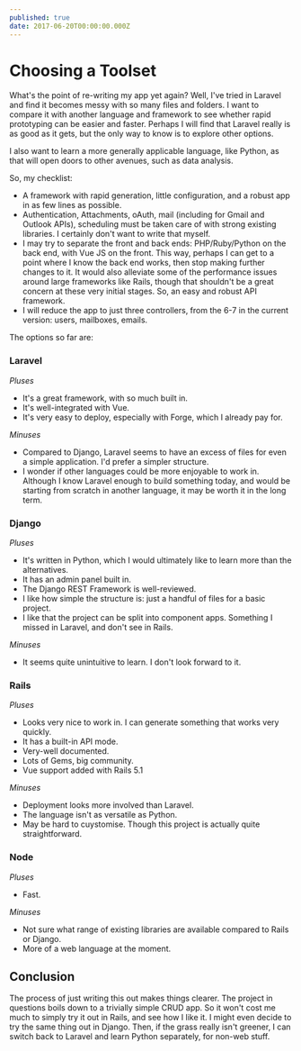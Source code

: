 ```yaml
---
published: true
date: 2017-06-20T00:00:00.000Z
---
```

# Choosing a Toolset

What's the point of re-writing my app yet again? Well, I've tried in Laravel and find it becomes messy with so many files and folders. I want to compare it with another language and framework to see whether rapid prototyping can be easier and faster. Perhaps I will find that Laravel really is as good as it gets, but the only way to know is to explore other options. 

I also want to learn a more generally applicable language, like Python, as that will open doors to other avenues, such as data analysis.

So, my checklist:

- A framework with rapid generation, little configuration, and a robust app in as few lines as possible. 
- Authentication, Attachments, oAuth, mail (including for Gmail and Outlook APIs), scheduling must be taken care of with strong existing libraries. I certainly don't want to write that myself.
- I may try to separate the front and back ends: PHP/Ruby/Python on the back end, with Vue JS on the front. This way, perhaps I can get to a point where I know the back end works, then stop making further changes to it. It would also alleviate some of the performance issues around large frameworks like Rails, though that shouldn't be a great concern at these very initial stages. So, an easy and robust API framework.
- I will reduce the app to just three controllers, from the 6-7 in the current version: users, mailboxes, emails.

The options so far are:

### Laravel


*Pluses* 

+ It's a great framework, with so much built in.
+ It's well-integrated with Vue.
+ It's very easy to deploy, especially with Forge, which I already pay for.

*Minuses*

- Compared to Django, Laravel seems to have an excess of files for even a simple application. I'd prefer a simpler structure.
- I wonder if other languages could be more enjoyable to work in. Although I know Laravel enough to build something today, and would be starting from scratch in another language, it may be worth it in the long term.


### Django


*Pluses* 

+ It's written in Python, which I would ultimately like to learn more than the alternatives.
+ It has an admin panel built in.
+ The Django REST Framework is well-reviewed.
+ I like how simple the structure is: just a handful of files for a basic project.
+ I like that the project can be split into component apps. Something I missed in Laravel, and don't see in Rails.

*Minuses*

- It seems quite unintuitive to learn. I don't look forward to it.


### Rails


*Pluses* 

+ Looks very nice to work in. I can generate something that works very quickly.
+ It has a built-in API mode.
+ Very-well documented.
+ Lots of Gems, big community.
+ Vue support added with Rails 5.1

*Minuses*

- Deployment looks more involved than Laravel.
- The language isn't as versatile as Python.
- May be hard to cuystomise. Though this project is actually quite straightforward.

### Node


*Pluses* 

+ Fast.

*Minuses*

- Not sure what range of existing libraries are available compared to Rails or Django.
- More of a web language at the moment.


## Conclusion

The process of just writing this out makes things clearer. The project in questions boils down to a trivially simple CRUD app. So it won't cost me much to simply try it out in Rails, and see how I like it. I might even decide to try the same thing out in Django. Then, if the grass really isn't greener, I can switch back to Laravel and learn Python separately, for non-web stuff.